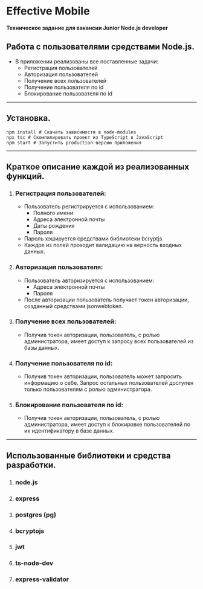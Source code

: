 # Effective Mobile 
**Техническое задание для вакансии Junior Node.js developer**

## Работа с пользователями средствами Node.js.
- В приложении реализованы все поставленные задачи:
  - Регистрация пользователей
  - Авторизация пользователей
  - Получение всех пользователей
  - Получение пользователя по id
  - Блокирование пользователя по id

---

## Установка.
```
npm install # Скачать зависимости в node-modules
npx tsc # Скомпилировать проект из TypeScript в JavaScript
npm start # Запустить production версию приложения
```

---

## Краткое описание каждой из реализованных функций.
1. ### Регистрация пользователей:
   * Пользователь регистрируется с использованием:
     - Полного имени
     - Адреса электронной почты
     - Даты рождения
     - Пароля
   * Пароль хэшируется средствами библиотеки bcryptjs.
   * Каждое из полей проходит валидацию на верность входных данных.
2. ### Авторизация пользователя:
   * Пользователь авторизируется с использованием:
     - Адреса электронной почты
     - Пароля
   * После авторизации пользователь получает токен авторизации, созданный средствами jsonwebtoken.
3. ### Получение всех пользователей:
   * Получив токен авторизации, пользователь, с ролью администратора, имеет доступ к запросу всех пользователей из базы данных.
4. ### Получение пользователя по id:
   * Получив токен авторизации, пользователь может запросить информацию о себе. Запрос остальных пользователей доступен только пользователям с ролью администратора.
5. ### Блокирование пользователя по id:
   * Получив токен авторизации, пользователь, с ролью администратора, имеет доступ к блокировке пользователей по их идентификатору в базе данных.

---

## Использованные библиотеки и средства разработки.
1. ### node.js
2. ### express
3. ### postgres (pg)
4. ### bcryptojs
5. ### jwt
6. ### ts-node-dev
7. ### express-validator
